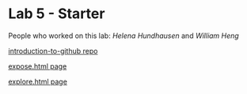 # Lab 5 - Starter
People who worked on this lab: *Helena Hundhausen* and *William Heng* 

[introduction-to-github repo](https://github.com/hhundhausen/introduction-to-github)

[expose.html page](/least-github-pages/expose.html)

[explore.html page](/least-github-pages/explore.html)
